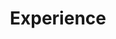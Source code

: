 ---
# An instance of the Experience widget.
# Documentation: https://wowchemy.com/docs/page-builder/
widget: experience

# This file represents a page section.
headless: true

# Order that this section appears on the page.
weight: 40

title: Experience
subtitle:

# Date format for experience
#   Refer to https://wowchemy.com/docs/customization/#date-format
date_format: Jan 2006

# Experiences.
#   Add/remove as many `experience` items below as you like.
#   Required fields are `title`, `company`, and `date_start`.
#   Leave `date_end` empty if it's your current employer.
#   Begin/end multi-line descriptions with 3 quotes `"`.

experience:
  - title: PhD Student
    company: ETH Zürich
    company_url: 
    location: Zürich, Switzerland
    date_start: 2020-02-01
    date_end: 
    description: PhD student in the Computer Science Department (Machine Learning Institute). Helped to design and teach [Natural Language Processing class](https://rycolab.io/classes/intro-nlp-f22/).

  - title: Research Scientist Intern
    company: DeepMind
    company_url: 
    location: London, UK
    date_start: 2022-03-01
    date_end: 2022-08-01
    description: Intern with the Language Team, working with Adhi Kuncoro, Wojciech Stokowiec, and Laura Rimell.

  - title: Research Assistant
    company: ETH Zürich
    company_url: 
    location: Zürich, Switzerland
    date_start: 2019-01-01
    date_end: 2020-02-01
    description:  Research assistant in the Advanced Software Technologies Lab under Professor Zhendong Su. Area of focus was on building systems for automatically testing machine translation systems.
        
  - title: Research Assistant
    company: SLAC National Accelerator Laboratory
    company_url: 
    location: Stanford, California
    date_start: 2018-01-01
    date_end: 2018-06-30
    description: Research assistant with the Linac Coherent Light Source lab working with scientists to modify and enhance code base for analysis of electron pulse x-ray images generated at SLAC’s new hard x-ray free-electron laser.

  - title: Course Assistant
    company: Stanford University Computer Science Department
    company_url: 
    location: Stanford, California
    date_start: 2017-09-01
    date_end: 2017-12-31
    description: Course assistant for CS102 Big Data- Tools and Techniques, Discoveries and Pitfalls. Taught students basic data wrangling and analysis along with visualization techniques using multiple software platforms.
    
  - title: Data Science Intern
    company: Akamai Technologies
    location: Mountain View, California
    date_start: 2016-09-01
    date_end: 2017-06-01
    description: Part-time internship during academic school year. Projects included integrating AWS ElastiCache into infrastructure of the Data Science Team’s services and refactoring libraries to support multiple databases.

  - title: Software Engineering Intern
    company: Cisco Systems; Tendril Networks; SAP Hybris
    location: San Jose, California; Boulder, Colorado
    date_start: 2015-06-01
    date_end: 2017-09-01
    description: Summer software engineering internships 2015-2017

---